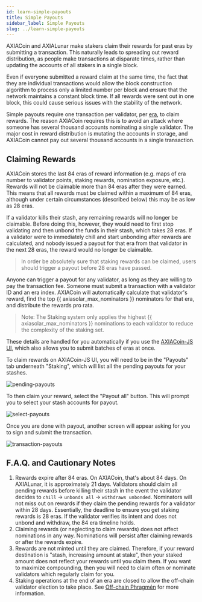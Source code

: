 ```yaml
---
id: learn-simple-payouts
title: Simple Payouts
sidebar_label: Simple Payouts
slug: ../learn-simple-payouts
---
```


AXIACoin and AXIALunar make stakers claim their rewards for past eras by submitting a transaction. This
naturally leads to spreading out reward distribution, as people make transactions at disparate
times, rather than updating the accounts of all stakers in a single block.

Even if everyone submitted a reward claim at the same time, the fact that they are individual
transactions would allow the block construction algorithm to process only a limited number per block
and ensure that the network maintains a constant block time. If all rewards were sent out in one
block, this could cause serious issues with the stability of the network.

Simple payouts require one transaction per validator, per [era](../general/glossary.md##era), to claim rewards.
The reason AXIACoin requires this is to avoid an attack where someone has several thousand accounts
nominating a single validator. The major cost in reward distribution is mutating the accounts in
storage, and AXIACoin cannot pay out several thousand accounts in a single transaction.

## Claiming Rewards

AXIACoin stores the last 84 eras of reward information (e.g. maps of era number to validator points,
staking rewards, nomination exposure, etc.). Rewards will not be claimable more than 84 eras after
they were earned. This means that all rewards must be claimed within a maximum of 84 eras, although
under certain circumstances (described below) this may be as low as 28 eras.

If a validator kills their stash, any remaining rewards will no longer be claimable. Before doing
this, however, they would need to first stop validating and then unbond the funds in their stash,
which takes 28 eras. If a validator were to immediately chill and start unbonding after rewards are
calculated, and nobody issued a payout for that era from that validator in the next 28 eras, the
reward would no longer be claimable.

> In order be absolutely sure that staking rewards can be claimed, users should trigger a payout
> before 28 eras have passed.

Anyone can trigger a payout for any validator, as long as they are willing to pay the transaction
fee. Someone must submit a transaction with a validator ID and an era index. AXIACoin will
automatically calculate that validator's reward, find the top {{ axiasolar_max_nominators }}
nominators for that era, and distribute the rewards pro rata.

> Note: The Staking system only applies the highest {{ axiasolar_max_nominators }} nominations to
> each validator to reduce the complexity of the staking set.

These details are handled for you automatically if you use the
[AXIACoin-JS UI](https://axiasolar.js.org/apps/#/staking/payout), which also allows you to submit
batches of eras at once.

To claim rewards on AXIACoin-JS UI, you will need to be in the "Payouts" tab underneath "Staking",
which will list all the pending payouts for your stashes.

![pending-payouts](../assets/axiasolarjs_payout_page.png)

To then claim your reward, select the "Payout all" button. This will prompt you to select your stash
accounts for payout.

![select-payouts](../assets/axiasolarjs_payout_popup.png)

Once you are done with payout, another screen will appear asking for you to sign and submit the
transaction.

![transaction-payouts](../assets/axiasolarjs_payout_complete.png)

## F.A.Q. and Cautionary Notes

1. Rewards expire after 84 eras. On AXIACoin, that's about 84 days. On AXIALunar, it is approximately
   21 days. Validators should claim all pending rewards before killing their stash in the event the
   validator decides to `chill` -> `unbonds all` -> `withdraws unbonded`. Nominators will not miss
   out on rewards if they claim the pending rewards for a validator within 28 days. Essentially, the
   deadline to ensure you get staking rewards is 28 eras. If the validator verifies its intent and
   does not unbond and withdraw, the 84 era timeline holds.
2. Claiming rewards (or neglecting to claim rewards) does not affect nominations in any way.
   Nominations will persist after claiming rewards or after the rewards expire.
3. Rewards are not minted until they are claimed. Therefore, if your reward destination is "stash,
   increasing amount at stake", then your staked amount does not reflect your rewards until you
   claim them. If you want to maximize compounding, then you will need to claim often or nominate
   validators which regularly claim for you.
4. Staking operations at the end of an era are closed to allow the off-chain validator election to
   take place. See [Off-chain Phragmén](learn-phragmen.md#off-chain-phragmen) for more information.
